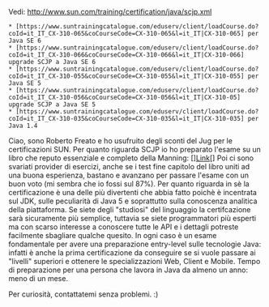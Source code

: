 Vedi: http://www.sun.com/training/certification/java/scjp.xml

	* [https://www.suntrainingcatalogue.com/eduserv/client/loadCourse.do?coId=it_IT_CX-310-065&coCourseCode=CX-310-065&l=it_IT|CX-310-065] per Java SE 6
	* [https://www.suntrainingcatalogue.com/eduserv/client/loadCourse.do?coId=it_IT_CX-310-066&coCourseCode=CX-310-066&l=it_IT|CX-310-066] upgrade SCJP a Java SE 6
	* [https://www.suntrainingcatalogue.com/eduserv/client/loadCourse.do?coId=it_IT_CX-310-055&coCourseCode=CX-310-055&l=it_IT|CX-310-055] per Java SE 5
	* [https://www.suntrainingcatalogue.com/eduserv/client/loadCourse.do?coId=it_IT_CX-310-056&coCourseCode=CX-310-056&l=it_IT|CX-310-05] upgrade SCJP a Java SE 5
	* [https://www.suntrainingcatalogue.com/eduserv/client/loadCourse.do?coId=it_IT_CX-310-035&coCourseCode=CX-310-035&l=it_IT|CX-310-035] per Java 1.4

Ciao, sono Roberto Freato e ho usufruito degli sconti del Jug per le certificazioni SUN.
Per quanto riguarda SCJP io ho preparato l'esame su un libro che reputo essenziale e completo della Manning: [<html>]<a href="http://www.amazon.com/Certified-Programmer-310-055-Certification-Guides/dp/0072253606">Link</a>[</html>]
Poi ci sono svariati provider di esercizi, anche se i test fine capitolo del libro uniti ad una buona esperienza, bastano e avanzano per passare l'esame con un buon voto (mi sembra che io fossi sul 87%).
Per quanto riguarda in sè la certificazione è una delle più divertenti che abbia fatto poichè è incentrata sul JDK, sulle peculiarità di Java 5 e soprattutto sulla conoscenza analitica della piattaforma. Se siete degli "studiosi" del linguaggio la certifcazione sarà sicuramente più semplice, tuttavia se siete programmatori più esperti ma con scarso interesse a conoscere tutte le API e i dettagli potreste facilmente sbagliare qualche quesito.
In ogni caso è un esame fondamentale per avere una preparazione entry-level sulle tecnologie Java: infatti è anche la prima certificazione da conseguire se si vuole passare ai "livelli" superiori e ottenere le specializzazioni Web, Client e Mobile.
Tempo di preparazione per una persona che lavora in Java da almeno un anno: meno di un mese.

Per curiosità, contattatemi senza problemi. :)

